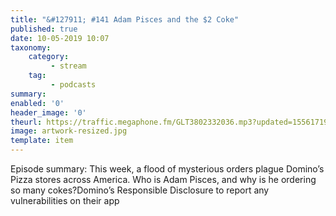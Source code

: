```yaml
---
title: "&#127911; #141 Adam Pisces and the $2 Coke"
published: true
date: 10-05-2019 10:07
taxonomy:
    category:
         - stream
    tag:
         - podcasts
summary:
enabled: '0'
header_image: '0'
theurl: https://traffic.megaphone.fm/GLT3802332036.mp3?updated=1556171917
image: artwork-resized.jpg
template: item
---
```

 
Episode summary: This week, a flood of mysterious orders plague Domino’s Pizza stores across America. Who is Adam Pisces, and why is he ordering so many cokes?Domino’s Responsible Disclosure to report any vulnerabilities on their app
